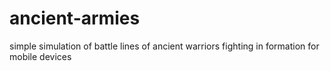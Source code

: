 # ancient-armies
simple simulation of battle lines of ancient warriors fighting in formation for mobile devices

